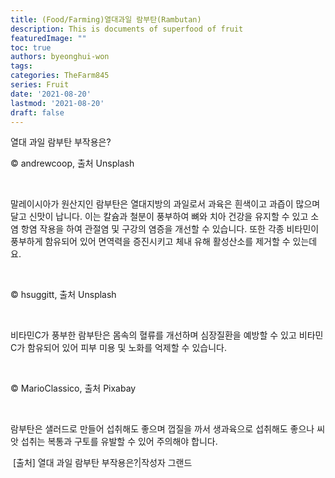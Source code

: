 ```yaml
---
title: (Food/Farming)열대과일 람부탄(Rambutan)
description: This is documents of superfood of fruit
featuredImage: ""
toc: true
authors: byeonghui-won
tags: 
categories: TheFarm845
series: Fruit
date: '2021-08-20'
lastmod: '2021-08-20'
draft: false
---
```


열대 과일 람부탄 부작용은?


© andrewcoop, 출처 Unsplash

​

말레이시아가 원산지인 람부탄은 열대지방의 과일로서 과육은 흰색이고 과즙이 많으며 달고 신맛이 납니다. 이는 칼슘과 철분이 풍부하여 뼈와 치아 건강을 유지할 수 있고 소염 항염 작용을 하여 관절염 및 구강의 염증을 개선할 수 있습니다. 또한 각종 비타민이 풍부하게 함유되어 있어 면역력을 증진시키고 체내 유해 활성산소를 제거할 수 있는데요.

​


© hsuggitt, 출처 Unsplash

​

비타민C가 풍부한 람부탄은 몸속의 혈류를 개선하며 심장질환을 예방할 수 있고 비타민C가 함유되어 있어 피부 미용 및 노화를 억제할 수 있습니다.

​


© MarioClassico, 출처 Pixabay

​

람부탄은 샐러드로 만들어 섭취해도 좋으며 껍질을 까서 생과육으로 섭취해도 좋으나 씨앗 섭취는 복통과 구토를 유발할 수 있어 주의해야 합니다.

​
[출처] 열대 과일 람부탄 부작용은?|작성자 그랜드
